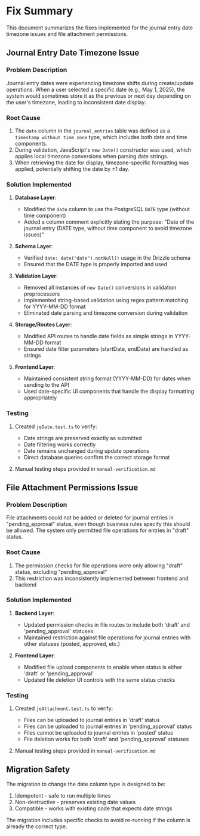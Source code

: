 # Fix Summary

This document summarizes the fixes implemented for the journal entry date timezone issues and file attachment permissions.

## Journal Entry Date Timezone Issue

### Problem Description
Journal entry dates were experiencing timezone shifts during create/update operations. When a user selected a specific date (e.g., May 1, 2025), the system would sometimes store it as the previous or next day depending on the user's timezone, leading to inconsistent date display.

### Root Cause
1. The `date` column in the `journal_entries` table was defined as a `timestamp without time zone` type, which includes both date and time components.
2. During validation, JavaScript's `new Date()` constructor was used, which applies local timezone conversions when parsing date strings.
3. When retrieving the date for display, timezone-specific formatting was applied, potentially shifting the date by ±1 day.

### Solution Implemented
1. **Database Layer**: 
   - Modified the `date` column to use the PostgreSQL `DATE` type (without time component)
   - Added a column comment explicitly stating the purpose: "Date of the journal entry (DATE type, without time component to avoid timezone issues)"

2. **Schema Layer**:
   - Verified `date: date("date").notNull()` usage in the Drizzle schema
   - Ensured that the DATE type is properly imported and used

3. **Validation Layer**:
   - Removed all instances of `new Date()` conversions in validation preprocessors
   - Implemented string-based validation using regex pattern matching for YYYY-MM-DD format
   - Eliminated date parsing and timezone conversion during validation

4. **Storage/Routes Layer**:
   - Modified API routes to handle date fields as simple strings in YYYY-MM-DD format
   - Ensured date filter parameters (startDate, endDate) are handled as strings

5. **Frontend Layer**:
   - Maintained consistent string format (YYYY-MM-DD) for dates when sending to the API
   - Used date-specific UI components that handle the display formatting appropriately

### Testing
1. Created `jeDate.test.ts` to verify:
   - Date strings are preserved exactly as submitted
   - Date filtering works correctly
   - Date remains unchanged during update operations
   - Direct database queries confirm the correct storage format

2. Manual testing steps provided in `manual-verification.md`

## File Attachment Permissions Issue

### Problem Description
File attachments could not be added or deleted for journal entries in "pending_approval" status, even though business rules specify this should be allowed. The system only permitted file operations for entries in "draft" status.

### Root Cause
1. The permission checks for file operations were only allowing "draft" status, excluding "pending_approval"
2. This restriction was inconsistently implemented between frontend and backend

### Solution Implemented
1. **Backend Layer**:
   - Updated permission checks in file routes to include both 'draft' and 'pending_approval' statuses
   - Maintained restriction against file operations for journal entries with other statuses (posted, approved, etc.)

2. **Frontend Layer**:
   - Modified file upload components to enable when status is either 'draft' or 'pending_approval'
   - Updated file deletion UI controls with the same status checks

### Testing
1. Created `jeAttachment.test.ts` to verify:
   - Files can be uploaded to journal entries in 'draft' status
   - Files can be uploaded to journal entries in 'pending_approval' status
   - Files cannot be uploaded to journal entries in 'posted' status
   - File deletion works for both 'draft' and 'pending_approval' statuses

2. Manual testing steps provided in `manual-verification.md`

## Migration Safety

The migration to change the date column type is designed to be:
1. Idempotent - safe to run multiple times
2. Non-destructive - preserves existing date values
3. Compatible - works with existing code that expects date strings

The migration includes specific checks to avoid re-running if the column is already the correct type.